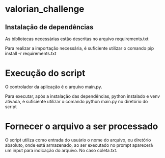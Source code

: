 # valorian_challenge

## Instalação de dependências

As bibliotecas necessárias estão descritas no arquivo requirements.txt

Para realizar a importação necessária, é suficiente utilizar o comando pip install -r requirements.txt

# Execução do script

O controlador da aplicação é o arquivo main.py.

Para executar, após a instalação das dependências, python instalado e venv ativada, é suficiente utilizar o comando python main.py no diretório do script

# Fornecer o arquivo a ser processado

O script utiliza como entrada do usuário o nome do arquivo, ou diretório absoluto, onde está armazenado, ao ser executado no prompt aparecerá um input para indicação do arquivo. No caso coleta.txt.

